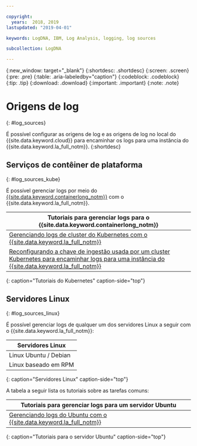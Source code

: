 ```yaml
---

copyright:
  years:  2018, 2019
lastupdated: "2019-04-01"

keywords: LogDNA, IBM, Log Analysis, logging, log sources

subcollection: LogDNA

---
```


{:new_window: target="_blank"}
{:shortdesc: .shortdesc}
{:screen: .screen}
{:pre: .pre}
{:table: .aria-labeledby="caption"}
{:codeblock: .codeblock}
{:tip: .tip}
{:download: .download}
{:important: .important}
{:note: .note}

# Origens de log
{: #log_sources}

É possível configurar as origens de log e as origens de log no local do {{site.data.keyword.cloud}} para encaminhar os logs para uma instância do {{site.data.keyword.la_full_notm}}. 
{:shortdesc}


## Serviços de contêiner de plataforma
{: #log_sources_kube}

É possível gerenciar logs por meio do [{{site.data.keyword.containerlong_notm}}](/docs/containers?topic=containers-getting-started) com o {{site.data.keyword.la_full_notm}}.

| Tutoriais para gerenciar logs para o {{site.data.keyword.containerlong_notm}} |
|---------------------------------------------------------------------------------------------------|
| [ Gerenciando logs de cluster do Kubernetes com o  {{site.data.keyword.la_full_notm}} ](/docs/services/Log-Analysis-with-LogDNA/tutorials?topic=LogDNA-kube#kube)|
| [Reconfigurando a chave de ingestão usada por um cluster Kubernetes para encaminhar logs para uma instância do {{site.data.keyword.la_full_notm}} ](/docs/services/Log-Analysis-with-LogDNA/tutorials?topic=LogDNA-kube_reset#kube_reset) | 
{: caption="Tutoriais do Kubernetes" caption-side="top"} 



## Servidores Linux
{: #log_sources_linux}

É possível gerenciar logs de qualquer um dos servidores Linux a seguir com o {{site.data.keyword.la_full_notm}}:

| Servidores Linux       | 
|---------------------|
| Linux Ubuntu / Debian | 
| Linux baseado em RPM     |
{: caption="Servidores Linux" caption-side="top"} 


A tabela a seguir lista os tutoriais sobre as tarefas comuns:

| Tutoriais para gerenciar logs para um servidor Ubuntu |
|-----------------------------------------------|
| [Gerenciando logs do Ubuntu com o {{site.data.keyword.la_full_notm}}](/docs/services/Log-Analysis-with-LogDNA/tutorials?topic=LogDNA-ubuntu#ubuntu) | 
{: caption="Tutoriais para o servidor Ubuntu" caption-side="top"} 


